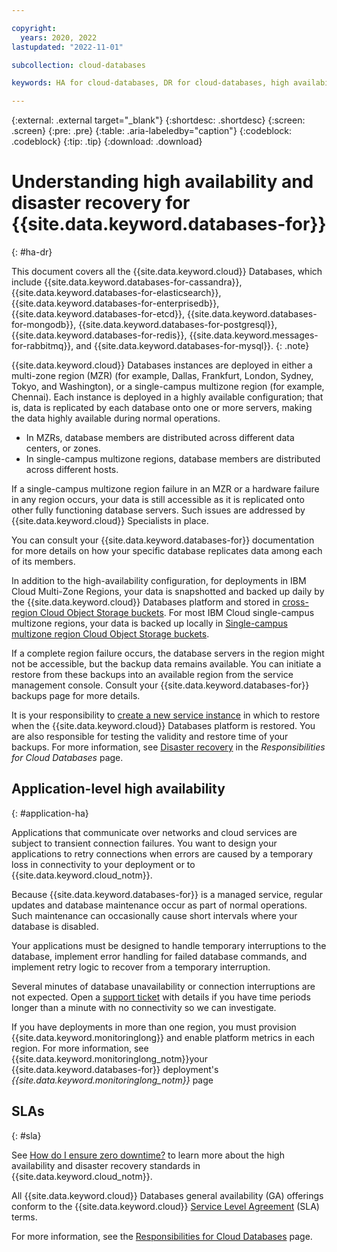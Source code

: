 ```yaml
---

copyright:
  years: 2020, 2022
lastupdated: "2022-11-01"

subcollection: cloud-databases

keywords: HA for cloud-databases, DR for cloud-databases, high availability for cloud-databases, disaster recovery for cloud-databases, failover for cloud-databases

---
```


{:external: .external target="_blank"}
{:shortdesc: .shortdesc}
{:screen: .screen}
{:pre: .pre}
{:table: .aria-labeledby="caption"}
{:codeblock: .codeblock}
{:tip: .tip}
{:download: .download}

# Understanding high availability and disaster recovery for {{site.data.keyword.databases-for}}
{: #ha-dr}

This document covers all the {{site.data.keyword.cloud}} Databases, which include {{site.data.keyword.databases-for-cassandra}}, {{site.data.keyword.databases-for-elasticsearch}}, {{site.data.keyword.databases-for-enterprisedb}}, {{site.data.keyword.databases-for-etcd}}, {{site.data.keyword.databases-for-mongodb}}, {{site.data.keyword.databases-for-postgresql}}, {{site.data.keyword.databases-for-redis}}, {{site.data.keyword.messages-for-rabbitmq}}, and {{site.data.keyword.databases-for-mysql}}. 
{: .note}

{{site.data.keyword.cloud}} Databases instances are deployed in either a multi-zone region (MZR) (for example, Dallas, Frankfurt, London, Sydney, Tokyo, and Washington), or a single-campus multizone region (for example, Chennai). Each instance is deployed in a highly available configuration; that is, data is replicated by each database onto one or more servers, making the data highly available during normal operations.

- In MZRs, database members are distributed across different data centers, or zones.  
- In single-campus multizone regions, database members are distributed across different hosts.

If a single-campus multizone region failure in an MZR or a hardware failure in any region occurs, your data is still accessible as it is replicated onto other fully functioning database servers. Such issues are addressed by {{site.data.keyword.cloud}} Specialists in place. 

You can consult your {{site.data.keyword.databases-for}} documentation for more details on how your specific database replicates data among each of its members.

In addition to the high-availability configuration, for deployments in IBM Cloud Multi-Zone Regions, your data is snapshotted and backed up daily by the {{site.data.keyword.cloud}} Databases platform and stored in [cross-region Cloud Object Storage buckets](/docs/cloud-object-storage?topic=cloud-object-storage-endpoints#endpoints-geo). For most IBM Cloud single-campus multizone regions, your data is backed up locally in [Single-campus multizone region Cloud Object Storage buckets](/docs/cloud-object-storage?topic=cloud-object-storage-endpoints#endpoints-zonee).

If a complete region failure occurs, the database servers in the region might not be accessible, but the backup data remains available. You can initiate a restore from these backups into an available region from the service management console. Consult your {{site.data.keyword.databases-for}} backups page for more details. 

It is your responsibility to [create a new service instance](/docs/cloud-databases?topic=cloud-databases-getting-started-cdb-provision-instance) in which to restore when the {{site.data.keyword.cloud}} Databases platform is restored. You are also responsible for testing the validity and restore time of your backups. For more information, see [Disaster recovery](/docs/cloud-databases?topic=cloud-databases-responsibilities-cloud-databases#disaster-recovery-responsibilities) in the *Responsibilities for Cloud Databases* page.

## Application-level high availability
{: #application-ha}

Applications that communicate over networks and cloud services are subject to transient connection failures. You want to design your applications to retry connections when errors are caused by a temporary loss in connectivity to your deployment or to {{site.data.keyword.cloud_notm}}.

Because {{site.data.keyword.databases-for}} is a managed service, regular updates and database maintenance occur as part of normal operations. Such maintenance can occasionally cause short intervals where your database is disabled.

Your applications must be designed to handle temporary interruptions to the database, implement error handling for failed database commands, and implement retry logic to recover from a temporary interruption.

Several minutes of database unavailability or connection interruptions are not expected. Open a [support ticket](https://cloud.ibm.com/unifiedsupport/cases/add) with details if you have time periods longer than a minute with no connectivity so we can investigate.

If you have deployments in more than one region, you must provision {{site.data.keyword.monitoringlong}} and enable platform metrics in each region. For more information, see {{site.data.keyword.monitoringlong_notm}}your {{site.data.keyword.databases-for}} deployment's *{{site.data.keyword.monitoringlong_notm}}* page

## SLAs
{: #sla}

See [How do I ensure zero downtime?](/docs/overview?topic=overview-zero-downtime#zero-downtime) to learn more about the high availability and disaster recovery standards in {{site.data.keyword.cloud_notm}}.

All {{site.data.keyword.cloud}} Databases general availability (GA) offerings conform to the {{site.data.keyword.cloud}} [Service Level Agreement](/docs/overview?topic=overview-slas) (SLA) terms.

For more information, see the [Responsibilities for Cloud Databases](/docs/cloud-databases?topic=cloud-databases-responsibilities-cloud-databases) page.

